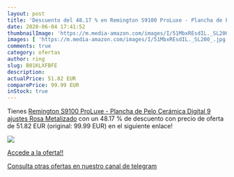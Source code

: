 ```yaml
---
layout: post
title: 'Descuento del 48.17 % en Remington S9100 ProLuxe - Plancha de Pel'
date: 2020-06-04 17:41:52
thumbnailImage: 'https://m.media-amazon.com/images/I/51MbxREsdIL._SL200_.jpg'
images: [ 'https://m.media-amazon.com/images/I/51MbxREsdIL._SL200_.jpg' ]
comments: true
category: ofertas
author: ring
slug: B01KLXFBFE
description:
actualPrice: 51.82 EUR
comparePrice: 99.99 EUR
inStock: true
---
```


Tienes [Remington S9100 ProLuxe - Plancha de Pelo  Cerámica  Digital  9 ajustes  Rosa Metalizado](https://www.amazon.com/dp/B01KLXFBFE/?tag=redken08-20) con un 48.17 % de descuento con precio de oferta de 51.82 EUR (original: 99.99 EUR) en el siguiente enlace!

[![](https://m.media-amazon.com/images/I/51MbxREsdIL._SL200_.jpg)](https://www.amazon.com/dp/B01KLXFBFE/?tag=redken08-20)

[Accede a la oferta!!](https://www.amazon.com/dp/B01KLXFBFE/?tag=redken08-20)

[Consulta otras ofertas en nuestro canal de telegram](https://t.me/s/ofertas25)
